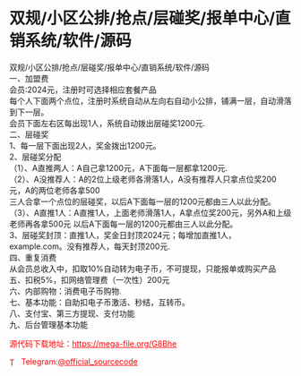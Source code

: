# 双规/小区公排/抢点/层碰奖/报单中心/直销系统/软件/源码

双规/小区公排/抢点/层碰奖/报单中心/直销系统/软件/源码<br>一、加盟费<br>会员:2024元，注册时可选择相应套餐产品<br>每个人下面两个点位，注册时系统自动从左向右自动小公排，铺满一层，自动滑落到下一层。<br>会员下面左右区每出现1人，系统自动拨出层碰奖1200元.<br>二、层碰奖<br>1、每一层下面出现2人，奖金拨出1200元。<br>2、层碰奖分配<br>（1）、A直推两人：A自己拿1200元，A下面每一层都拿1200元.<br>（2）、A没推荐人：A的2位上级老师各滑落1人，A没有推荐人只拿点位奖200元，A的两位老师各拿500<br>三人合拿一个点位的层碰奖，以后A下面每一层的1200元都由三人以此分配。<br>（3）、A直推1人：A直推1人，上面老师滑落1人，A拿点位奖200元，另外A和上级老师再各拿500元 以后A下面每一层的1200元都由三人以此分配。<br>3、层碰奖封顶：直推1人，奖金日封顶2024元；每增加直推1人，example.com。没有推荐人，每天封顶200元.    <br>四、重复消费<br>从会员总收入中，扣取10%自动转为电子币，不可提现，只能报单或购买产品<br>五、扣税5%，扣网络管理费（一次性）200元<br>六、内部购物：消费电子币购物.<br>七、基本功能：自助扣电子币激活、秒结，互转币。<br>八、支付宝、第三方提现、支付功能<br>九、后台管理基本功能<br>


<p style="color: red;">源代码下载地址：<a href="https://mega-file.org/G8Bhe" style="color: red;">https://mega-file.org/G8Bhe</a></p><p style="color: red;"><img src="https://cdn-icons-png.flaticon.com/512/2111/2111646.png" alt="Telegram Icon" style="width: 16px; vertical-align: middle; margin-right: 5px;">Telegram:<a href="https://t.me/official_sourcecode" style="color: red;">@official_sourcecode</a></p>